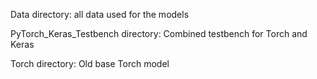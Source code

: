 Data directory: all data used for the models

PyTorch_Keras_Testbench directory: Combined testbench for Torch and Keras

Torch directory: Old base Torch model

